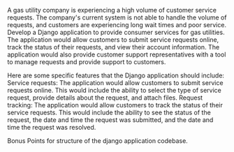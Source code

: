 A gas utility company is experiencing a high volume of customer service requests. The
company's current system is not able to handle the volume of requests, and customers are
experiencing long wait times and poor service.
Develop a Django application to provide consumer services for gas utilities. The application
would allow customers to submit service requests online, track the status of their requests,
and view their account information.
The application would also provide customer support representatives with a tool to manage
requests and provide support to customers.

Here are some specific features that the Django application should include:
Service requests: The application would allow customers to submit service requests online.
This would include the ability to select the type of service request, provide details about the
request, and attach files.
Request tracking: The application would allow customers to track the status of their service
requests. This would include the ability to see the status of the request, the date and time
the request was submitted, and the date and time the request was resolved.

Bonus Points for structure of the django application codebase.
